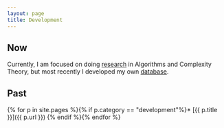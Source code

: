 ```yaml
---
layout: page
title: Development
---
```


## Now

Currently, I am focused on doing [research](../research) in Algorithms and Complexity Theory, but most recently I developed my own [database](projects/dbms).

## Past

{% for p in site.pages %}{% if p.category == "development"%}* [{{ p.title }}]({{ p.url }})
{% endif %}{% endfor %}
